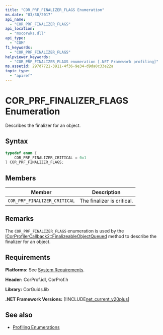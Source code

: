 ```yaml
---
title: "COR_PRF_FINALIZER_FLAGS Enumeration"
ms.date: "03/30/2017"
api_name: 
  - "COR_PRF_FINALIZER_FLAGS"
api_location: 
  - "mscorwks.dll"
api_type: 
  - "COM"
f1_keywords: 
  - "COR_PRF_FINALIZER_FLAGS"
helpviewer_keywords: 
  - "COR_PRF_FINALIZER_FLAGS enumeration [.NET Framework profiling]"
ms.assetid: 297d7721-3911-4f36-9e34-d9da0c33e22a
topic_type: 
  - "apiref"
---
```

# COR_PRF_FINALIZER_FLAGS Enumeration
Describes the finalizer for an object.  
  
## Syntax  
  
```cpp  
typedef enum {  
    COR_PRF_FINALIZER_CRITICAL = 0x1  
} COR_PRF_FINALIZER_FLAGS;  
```  
  
## Members  
  
|Member|Description|  
|------------|-----------------|  
|`COR_PRF_FINALIZER_CRITICAL`|The finalizer is critical.|  
  
## Remarks  
 The `COR_PRF_FINALIZER_FLAGS` enumeration is used by the [ICorProfilerCallback2::FinalizeableObjectQueued](icorprofilercallback2-finalizeableobjectqueued-method.md) method to describe the finalizer for an object.  
  
## Requirements  
 **Platforms:** See [System Requirements](../../get-started/system-requirements.md).  
  
 **Header:** CorProf.idl, CorProf.h  
  
 **Library:** CorGuids.lib  
  
 **.NET Framework Versions:** [!INCLUDE[net_current_v20plus](../../../../includes/net-current-v20plus-md.md)]  
  
## See also

- [Profiling Enumerations](profiling-enumerations.md)
